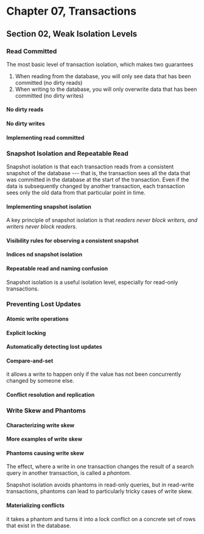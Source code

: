# Chapter 07, Transactions

## Section 02, Weak Isolation Levels

### Read Committed

The most basic level of transaction isolation, which makes two guarantees

1. When reading from the database, you will only see data that has been committed (no dirty reads)
2. When writing to the database, you will only overwrite data that has been committed (no dirty writes)

#### No dirty reads

#### No dirty writes

#### Implementing read committed

### Snapshot Isolation and Repeatable Read

Snapshot isolation is that each transaction reads from a consistent snapshot of the database --- that is, the transaction sees all the data that was committed in the database at the start of the transaction. Even if the data is subsequently changed by another transaction, each transaction sees only the old data from that particular point in time.

#### Implementing snapshot isolation

A key principle of snapshot isolation is that _readers never block writers, and writers never block readers_.

#### Visibility rules for observing a consistent snapshot

#### Indices nd snapshot isolation

#### Repeatable read and naming confusion

Snapshot isolation is a useful isolation level, especially for read-only transactions.

### Preventing Lost Updates

#### Atomic write operations

#### Explicit locking

#### Automatically detecting lost updates

#### Compare-and-set

it allows a write to happen only if the value has not been concurrently changed by someone else.

#### Conflict resolution and replication

### Write Skew and Phantoms

#### Characterizing write skew

#### More examples of write skew

#### Phantoms causing write skew

The effect, where a write in one transaction changes the result of a search query in another transaction, is called a _phantom_.

Snapshot isolation avoids phantoms in read-only queries, but in read-write transactions, phantoms can lead to particularly tricky cases of write skew.

#### Materializing conflicts

it takes a phantom and turns it into a lock conflict on a concrete set of rows that exist in the database.
